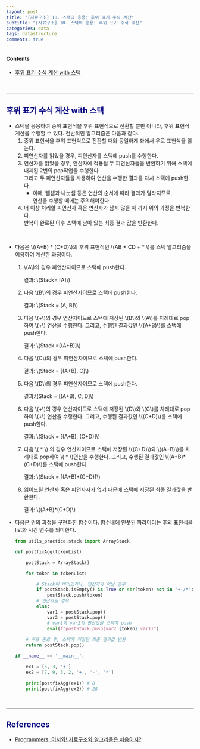 ```yaml
---
layout: post
title: "[자료구조] 10. 스택의 응용: 후위 표기 수식 계산"
subtitle: "[자료구조] 10. 스택의 응용: 후위 표기 수식 계산"
categories: data
tags: datastructure
comments: true
---
```

#### Contents
- [후위 표기 수식 계산 with 스택](#후위-표기-수식-계산-with-스택)


<br>

---

## <span style="color:navy">후위 표기 수식 계산 with 스택<span>

- 스택을 응용하여 중위 표현식을 후위 표현식으로 전환할 뿐만 아니라, 후위 표현식 계산을 수행할 수 있다. 전반적인 알고리즘은 다음과 같다.
    1. 중위 표현식을 후위 표현식으로 전환할 때와 동일하게 좌에서 우로 표현식을 읽는다.
    2. 피연산자를 읽었을 경우, 피연산자를 스택에 push를 수행한다.
    3. 연산자를 읽었을 경우, 연산자에 적용될 두 피연산자들을 반환하기 위해 스택에 내제된  2번의 pop작업을 수행한다.<br>그리고 두 피연산자들을 사용하여 연산을 수행한 결과를 다시 스택에 push한다.
        - 이때, 뺄셈과 나눗셈 등은 연산의 순서에 따라 결과가 달라지므로,<br>
        연산을 수행할 때에는 주의해야한다.
    4. 더 이상 처리할 피연산자 혹은 연산자가 남지 않을 때 까지 위의 과정을 반복한다.<br>반복이 완료된 이후 스택에 남아 있는 최종 결과 값을 반환한다.

<br>

- 다음은 \\((A+B) * (C+D)\\)의 후위 표현식인 \\(AB + CD + * \\)를 스택 알고리즘을 이용하여 계산한 과정이다.
    1. \\(A\\)의 경우 피연산자이므로 스택에 push한다.
        
        결과: \\(Stack= [A]\\)
        
    2. 다음 \\(B\\)의 경우 피연산자이므로 스택에 push한다.
        
        결과: \\(Stack = [A, B]\\)
        
    3. 다음 \\(+\\)의 경우 연산자이므로 스택에 저장된 \\(B\\)와 \\(A\\)를 차례대로 pop하여 \\(+\\) 연산을 수행한다. 그리고, 수행된 결과값인 \\((A+B)\\)를 스택에 push한다.
        
        결과: \\(Stack =[(A+B)]\\)
        
    4. 다음 \\(C\\)의 경우 피연산자이므로 스택에 push한다.
        
        결과: \\(Stack = [(A+B), C]\\)
        
    5. 다음 \\(D\\)의 경우 피연산자이므로 스택에 push한다.
        
        결과:\\(Stack = [(A+B), C, D]\\)
        
    6. 다음 \\(+\\)의 경우 연산자이므로 스택에 저장된 \\(D\\)와 \\(C\\)를 차례대로 pop하여 \\(+\\) 연산을 수행한다. 그리고, 수행된 결과값인 \\((C+D)\\)를 스택에 push한다.
        
        결과: \\(Stack = [(A+B), (C+D)]\\)
        
    7. 다음 \\( * \\) 의 경우 연산자이므로 스택에 저장된 \\((C+D)\\)와 \\((A+B)\\)를 차례대로 pop하여 \\( * \\)연산을 수행한다. 그리고, 수행된 결과값인 \\((A+B)*(C+D)\\)를 스택에 push한다.
        
        결과: \\(Stack = [(A+B)*(C+D)]\\)
        
    8. 읽어드릴 연산자 혹은 피연사자가 없기 때문에 스택에 저장된 최종 결과값을 반환한다.
        
        결과: \\((A+B)*(C+D)\\)
        

- 다음은 위의 과정을 구현화한 함수이다. 
함수내에 인풋된 파라미터는 후외 표현식을 list화 시킨 변수를 의미한다.
    
    ```python
    from utils_practice.stack import ArrayStack
    
    def postfixAgg(tokenList):
    
        postStack = ArrayStack()
    
        for token in tokenList:
    
            # Stack이 비어있거나, 연산자가 아닐 경우
            if postStack.isEmpty() is True or str(token) not in "+-/*":
                postStack.push(token)
            # 연산자일 경우
            else:
                var1 = postStack.pop()
                var2 = postStack.pop()
                # var1과 var2의 연산값을 스택에 push
                eval(f"postStack.push(var2 {token} var1)")
    	
        # 루프 종료 후, 스택에 저장된 최종 결과값 반환
        return postStack.pop()
    
    if __name__ == '__main__':
    
        ex1 = [5, 3, '+']
        ex2 = [7, 9, 3, 2, '+', '-', '*']
    
        print(postfixAgg(ex1)) # 8
        print(postfixAgg(ex2)) # 28
    ``` 


<br>

---


## <span style="color:navy">References<span>
- [Programmers, 어서와! 자료구조와 알고리즘은 처음이지?](https://school.programmers.co.kr/learn/courses/57/57-%EC%96%B4%EC%84%9C%EC%99%80-%EC%9E%90%EB%A3%8C%EA%B5%AC%EC%A1%B0%EC%99%80-%EC%95%8C%EA%B3%A0%EB%A6%AC%EC%A6%98%EC%9D%80-%EC%B2%98%EC%9D%8C%EC%9D%B4%EC%A7%80)

